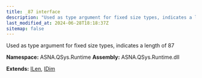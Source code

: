 ```yaml
---
title: _87 interface
description: "Used as type argument for fixed size types, indicates a length of 87  "
last_modified_at: 2024-06-28T18:18:37Z
sitemap: false
---
```


Used as type argument for fixed size types, indicates a length of 87 

**Namespace:** ASNA.QSys.Runtime
**Assembly:** ASNA.QSys.Runtime.dll

**Extends:** [ILen](/reference/runtime/qsys-runtime/i-len.html), [IDim](/reference/runtime/qsys-runtime/i-dim.html)
<br>
<br>
